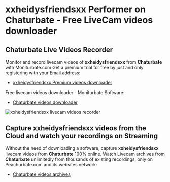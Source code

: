 # xxheidysfriendsxx Performer on Chaturbate - Free LiveCam videos downloader

## Chaturbate Live Videos Recorder

Monitor and record livecam videos of **xxheidysfriendsxx** from **Chaturbate** with Moniturbate.com
Get a premium trial for free by just and only registering with your Email address:
* [xxheidysfriendsxx Premium videos downloader](https://moniturbate.com/request-demo-licence-key.html)

Free livecam videos downloader - Moniturbate Software:
* [Chaturbate videos downloader](https://moniturbate.com/moniturbate-download-software.html)

![xxheidysfriendsxx livecam videos recorder](https://peachurnet.com/templates/moniturbate-software.png)


## Capture xxheidysfriendsxx videos from the Cloud and watch your recordings on Streaming

Without the need of downloading a software, capture **xxheidysfriendsxx** livecam videos from **Chaturbate** 100% online.
Watch Livecam archives from **Chaturbate** unlimitedly from thousands of existing recordings, only on Peachurbate.com and its websites network:
* [Chaturbate videos archives](https://peachurnet.com/)
